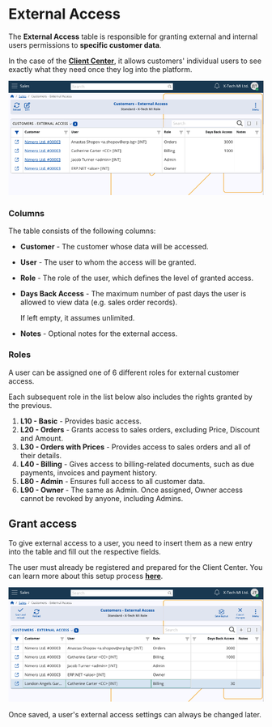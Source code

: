 # External Access

The **External Access** table is responsible for granting external and internal users permissions to **specific customer data**.

In the case of the **[Client Center](/modules/crm/clientcenter/index.md)**, it allows customers' individual users to see exactly what they need once they log into the platform. 

![pictures](pictures/customers_external_access.png)

### Columns

The table consists of the following columns:

- **Customer** - The customer whose data will be accessed.
- **User** - The user to whom the access will be granted.
- **Role** - The role of the user, which defines the level of granted access.
- **Days Back Access** - The maximum number of past days the user is allowed to view data (e.g. sales order records).
  
  If left empty, it assumes unlimited.

- **Notes** - Optional notes for the external access.

### Roles

A user can be assigned one of 6 different roles for external customer access. 

Each subsequent role in the list below also includes the rights granted by the previous.

1. **L10 - Basic** - Provides basic access.
2. **L20 - Orders** - Grants access to sales orders, excluding Price, Discount and Amount. 
3. **L30 - Orders with Prices** - Provides access to sales orders and all of their details.
4. **L40 - Billing** - Gives access to billing-related documents, such as due payments, invoices and payment history.
5. **L80 - Admin** - Ensures full access to all customer data. 
6. **L90 - Owner** - The same as Admin. Once assigned, Owner access cannot be revoked by anyone, including Admins.

## Grant access

To give external access to a user, you need to insert them as a new entry into the table and fill out the respective fields.

The user must already be registered and prepared for the Client Center. You can learn more about this setup process **[here](/modules/crm/clientcenter/how-to/setup-a-new-user-account.md)**.

![pictures](pictures/grant_new_access.png)

Once saved, a user's external access settings can always be changed later.
